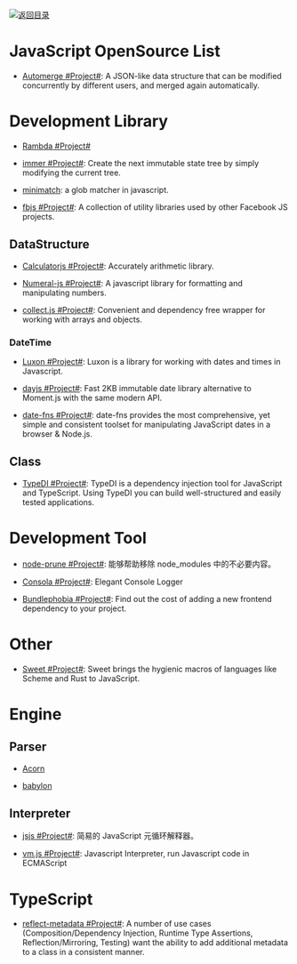 [![返回目录](https://user-images.githubusercontent.com/5803001/38079637-ff0abcf0-3371-11e8-9b76-ad651620afc7.jpg)](https://github.com/wx-chevalier/Awesome-Lists)

# JavaScript OpenSource List

- [Automerge #Project#](https://github.com/automerge/automerge): A JSON-like data structure that can be modified concurrently by different users, and merged again automatically.

# Development Library

- [Rambda #Project#](http://ramdajs.com/0.22.1/index.html)

- [immer #Project#](https://github.com/mweststrate/immer): Create the next immutable state tree by simply modifying the current tree.

* [minimatch](https://github.com/isaacs/minimatch): a glob matcher in javascript.

* [fbjs #Project#](https://github.com/facebook/fbjs): A collection of utility libraries used by other Facebook JS projects.

## DataStructure

- [Calculatorjs #Project#](https://github.com/fzred/calculatorjs): Accurately arithmetic library.

* [Numeral-js #Project#](https://github.com/adamwdraper/Numeral-js): A javascript library for formatting and manipulating numbers.

- [collect.js #Project#](https://github.com/ecrmnn/collect.js): Convenient and dependency free wrapper for working with arrays and objects.

### DateTime

- [Luxon #Project#](https://github.com/moment/luxon): Luxon is a library for working with dates and times in Javascript.

- [dayjs #Project#](https://github.com/xx45/dayjs): Fast 2KB immutable date library alternative to Moment.js with the same modern API.

- [date-fns #Project#](https://date-fns.org/): date-fns provides the most comprehensive, yet simple and consistent toolset for manipulating JavaScript dates in a browser & Node.js.

## Class

- [TypeDI #Project#](https://github.com/typestack/typedi): TypeDI is a dependency injection tool for JavaScript and TypeScript. Using TypeDI you can build well-structured and easily tested applications.

# Development Tool

- [node-prune #Project#](https://github.com/tj/node-prune): 能够帮助移除 node_modules 中的不必要内容。

- [Consola #Project#](https://github.com/nuxt/consola): Elegant Console Logger

- [Bundlephobia #Project#](https://github.com/pastelsky/bundlephobia): Find out the cost of adding a new frontend dependency to your project.

# Other

- [Sweet #Project#](https://www.sweetjs.org/): Sweet brings the hygienic macros of languages like Scheme and Rust to JavaScript.

# Engine

## Parser

- [Acorn](https://github.com/ternjs/acorn)

- [babylon](https://github.com/babel/babylon)

## Interpreter

- [jsjs #Project#](https://github.com/bramblex/jsjs): 简易的 JavaScript 元循环解释器。

- [vm.js #Project#](https://github.com/axetroy/vm.js): Javascript Interpreter, run Javascript code in ECMAScript

# TypeScript

- [reflect-metadata #Project#](https://www.npmjs.com/package/reflect-metadata): A number of use cases (Composition/Dependency Injection, Runtime Type Assertions, Reflection/Mirroring, Testing) want the ability to add additional metadata to a class in a consistent manner.
